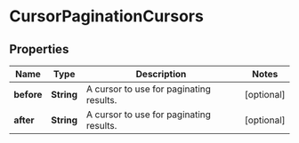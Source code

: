 

# CursorPaginationCursors


## Properties

| Name | Type | Description | Notes |
|------------ | ------------- | ------------- | -------------|
|**before** | **String** | A cursor to use for paginating results. |  [optional] |
|**after** | **String** | A cursor to use for paginating results. |  [optional] |



